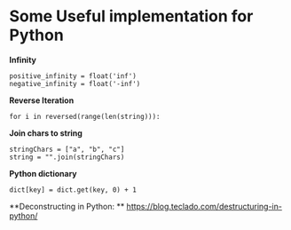 <h1>Some Useful implementation for Python</h1>

**Infinity**
```
positive_infinity = float('inf')
negative_infinity = float('-inf')
```

**Reverse Iteration**

	for i in reversed(range(len(string))):
	
**Join chars to string**

	stringChars = ["a", "b", "c"]
	string = "".join(stringChars)

**Python dictionary**

	dict[key] = dict.get(key, 0) + 1
	
**Deconstructing in Python: **
https://blog.teclado.com/destructuring-in-python/

